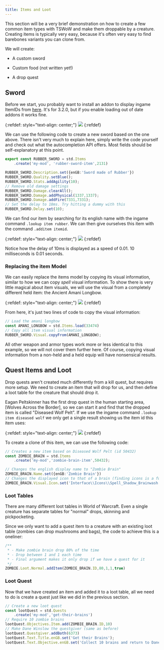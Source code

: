 ```yaml
---
title: Items and Loot
---
```


This section will be a very brief demonstration on how to create a few common item types with TSWoW and make them droppable by a creature. Creating items is typically very easy, because it's often very easy to find barebones variants you can clone from.

We will create:

- A custom sword

- Custom food (not written yet!)

- A drop quest

## Sword

Before we start, you probably want to install an addon to display ingame ItemIDs from [here](https://www.curseforge.com/wow/addons/project-3985/download/371119). It's for 3.2.0, but if you enable loading out of date addons it works fine. 

{:refdef: style="text-align: center;"}
![](../shortsword.png)
{:refdef}

We can use the following code to create a new sword based on the one above. There isn't very much to explain here, simply write the code yourself and check out what the autocompletion API offers. Most fields should be self-explanatory at this point.

```ts
export const RUBBER_SWORD = std.Items
    .create('my-mod', 'rubber-sword-item',2131)

RUBBER_SWORD.Description.set({enGB:'Sword made of Rubber'})
RUBBER_SWORD.Quality.setBlue();
RUBBER_SWORD.Stats.addAgility(10);
// Remove old damage settings
RUBBER_SWORD.Damage.clearAll();
RUBBER_SWORD.Damage.addPhysical(1337,1337);
RUBBER_SWORD.Damage.addFire(7331,7331);
// Set the delay to 10ms. Try hitting a dummy with this
RUBBER_SWORD.Delay.set(10);
```

We can find our item by searching for its english name with the ingame command `.lookup item rubber`. We can then give ourselves this item with the command `.additem itemid`.

{:refdef: style="text-align: center;"}
![](../rubber-sword.png)
{:refdef}

Notice how the delay of 10ms is displayed as a speed of 0.01. 10 milliseconds is 0.01 seconds.

### Replacing the item Model

We can easily replace the items model by copying its visual information, similar to how we can copy _spell_ visual information. To show there is very little magical about item visuals, we will use the visual from a completely different held item: the Ancient Amani Longbow.

{:refdef: style="text-align: center;"}
![](../amani-longbow.png)
{:refdef}

From here, it's just two lines of code to copy the visual information:

```ts
// Load the amani longbow
const AMANI_LONGBOW = std.Items.load(33474)
// Copy all item visual information
RUBBER_SWORD.Visual.copyFrom(AMANI_LONGBOW);
```

All other weapon and armor types work more or less identical to this example, so we will not cover them further here. Of course, copying visual information from a non-held and a held equip will have nonsensical results.

## Quest Items and Loot

Drop quests aren't created much differently from a kill quest, but requires more setup. We need to create an item that will drop for us, and then define a loot table for the creature that should drop it.

Eagan Peltskinner has the first drop quest in the human starting area, [Wolves Across the Border], so we can start it and find that the dropped item is called "Diseased Wolf Pelt". If we use the ingame command `.lookup item diseased wolf` we only get a single result showing us the item id this item uses:

{:refdef: style="text-align: center;"}
![](../diseased-wolf-pelt.png)
{:refdef}

To create a clone of this item, we can use the following code:

```ts
// Creates a new item based on Diseased Wolf Pelt (id 50432)
const ZOMBIE_BRAIN = std.Items
    .create('my-mod','zombie-brain-item',50432);

// Changes the english display name to "Zombie Brain"
ZOMBIE_BRAIN.Name.set({enGB:'Zombie Brain'})
// Changes the displayed icon to that of a brain (finding icons is a future tutorial)
ZOMBIE_BRAIN.Visual.Icon.set('Interface\\Icons\\Spell_Shadow_Brainwash.blp')
```

### Loot Tables

There are many different loot tables in World of Warcraft. Even a single creature has separate tables for "normal" drops, skinning and pickpocketing.

Since we only want to add a quest item to a creature with an existing loot table (zombies can drop mushrooms and bags), the code to achieve this is a oneliner:

```ts
/** 
 * - Make zombie brain drop 80% of the time 
 * - Drop between 1 and 1 each time
 * - Final argument makes it only drop if we have a quest for it
 */
ZOMBIE.Loot.Normal.addItem(ZOMBIE_BRAIN.ID,80,1,1,true)
```

### Loot Quest

Now that we have created an item and added it to a loot table, all we need to do is create a quest just like we did in the previous section. 

```ts
// Create a new loot quest
const lootQuest = std.Quests
    .create('my-mod','get-their-brains')
// Require 10 zombie brains
lootQuest.Objectives.Item.add(ZOMBIE_BRAIN.ID,10)
// Make Dane Winslow the questgiver (same as before)
lootQuest.Questgiver.addBoth(6373)
lootQuest.Text.Title.enGB.set('Get their Brains');
lootQuest.Text.Objective.enGB.set('Collect 10 brains and return to Dane Winslow.');
```